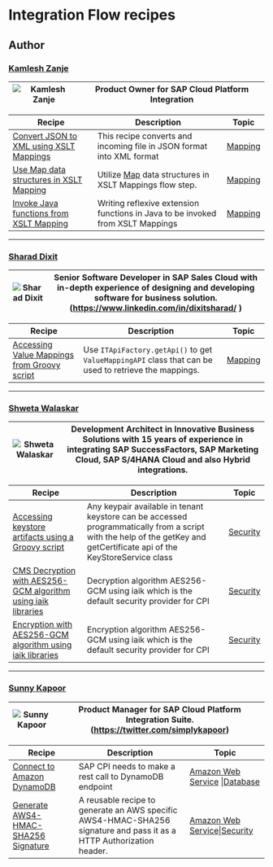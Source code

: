 # Integration Flow recipes

## Author

### [Kamlesh Zanje](https://github.com/kamleshzanje)
![Kamlesh Zanje](https://github.com/kamleshzanje.png?size=50 )| Product Owner for SAP Cloud Platform Integration|
----|----|

Recipe|Description|Topic
---|---|---
[Convert JSON to XML using XSLT Mappings](for/ConvertJsonToXMLusingXSLT30)|This recipe converts and incoming file in JSON format into XML format |[Mapping](Recipe#mapping)|
[Use Map data structures in XSLT Mapping](for/ConstructMapDataStructsUsingXSLT30)|Utilize [Map](https://www.w3.org/TR/xslt-30/#map) data structures in XSLT Mappings flow step.|[Mapping](Recipe#mapping)|
[Invoke Java functions from XSLT Mapping](for/InvokeJavaFunctionsFromXSLT30)|Writing reflexive extension functions in Java to be invoked from XSLT Mappings | [Mapping](Recipe#mapping) |


***

### [Sharad Dixit](https://github.com/sharadiiita)
![Sharad Dixit](https://github.com/sharadiiita.png?size=50 ) | Senior Software Developer in SAP Sales Cloud with in-depth experience of designing and developing software for business solution. \(https://www.linkedin.com/in/dixitsharad/ \)|
----|----|

Recipe|Description|Topic
---|---|---
[Accessing Value Mappings from Groovy script](for/AccessValueMappingsDynamicallyScript)|Use ```ITApiFactory.getApi()``` to get ```ValueMappingAPI``` class that can be used to retrieve the mappings.|[Mapping](Recipe#mapping)|

***

### [Shweta Walaskar](https://github.com/swalaskar)
![Shweta Walaskar](https://github.com/swalaskar.png?size=50 )|Development Architect in Innovative Business Solutions with 15 years of experience in integrating SAP SuccessFactors, SAP Marketing Cloud, SAP S/4HANA Cloud and also Hybrid integrations.|
----|----|

Recipe|Description|Topic
---|---|---
[Accessing keystore artifacts using a Groovy script](for/AccessTenantKeystoreusingScript) |Any keypair available in tenant keystore can be accessed programmatically from a script with the help of the getKey and getCertificate api of the KeyStoreService class|[Security](Recipes#security)|
[CMS Decryption with AES256-GCM algorithm using iaik libraries](for/Decryption_using_AES_GCM_iaik)|Decryption algorithm AES256-GCM using iaik which is the default security provider for CPI|[Security](Recipes#security)|
[Encryption with AES256-GCM algorithm using iaik libraries](for/Encryption_using_AES_GCM_iaik)|Encryption algorithm AES256-GCM using iaik which is the default security provider for CPI|[Security](Recipes#security)|

***

### [Sunny Kapoor](https://github.com/simplykapoor)
![Sunny Kapoor](https://github.com/simplykapoor.png?size=50 )|Product Manager for SAP Cloud Platform Integration Suite. (https://twitter.com/simplykapoor)|
----|----|

Recipe|Description|Topic
---|---|---
[Connect to Amazon DynamoDB](for/ConnectToAWSDynmoDB)|SAP CPI needs to make a rest call to DynamoDB endpoint|[Amazon Web Service](Recipes#amazon-web-service) \|[Database](Recipes#database)|
[Generate AWS4-HMAC-SHA256 Signature](for/GenerateAWS4_HMAC_SHA256)| A reusable recipe to generate an AWS specific AWS4-HMAC-SHA256 signature and pass it as a HTTP Authorization header.|[Amazon Web Service](Recipes#amazon-web-service)\|[Security](Recipes#security)|
